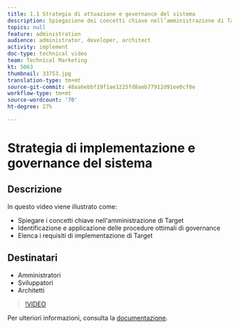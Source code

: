 ```yaml
---
title: 1.1 Strategia di attuazione e governance del sistema
description: Spiegazione dei concetti chiave nell’amministrazione di Target, identificazione e applicazione delle best practice di governance, elenco dei requisiti di implementazione di Target
topics: null
feature: administration
audience: administrator, developer, architect
activity: implement
doc-type: technical video
team: Technical Marketing
kt: 5063
thumbnail: 33753.jpg
translation-type: tm+mt
source-git-commit: 48aa6ebbf19f1ae1225fd8aeb77912d91ee0cf8e
workflow-type: tm+mt
source-wordcount: '70'
ht-degree: 27%

---
```



# Strategia di implementazione e governance del sistema

## Descrizione

In questo video viene illustrato come:

* Spiegare i concetti chiave nell&#39;amministrazione di Target
* Identificazione e applicazione delle procedure ottimali di governance
* Elenca i requisiti di implementazione di Target

## Destinatari

* Amministratori
* Sviluppatori
* Architetti

>[!VIDEO](https://video.tv.adobe.com/v/33753/?quality=12)

Per ulteriori informazioni, consulta la [documentazione](https://docs.adobe.com/content/help/en/target/using/administer/administrating-target.html).
